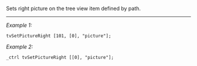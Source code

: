 Sets right picture on the tree view item defined by path.


---
*Example 1:*
```sqf
tvSetPictureRight [101, [0], "picture"];
```

*Example 2:*
```sqf
_ctrl tvSetPictureRight [[0], "picture"];
```